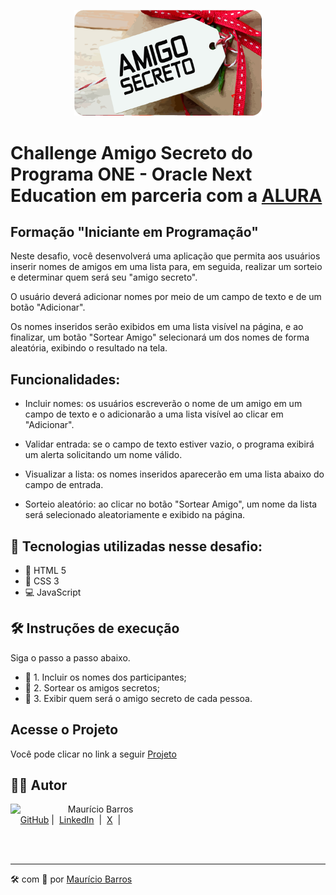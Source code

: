 <p align="center">
<img 
    src="./assets/CapaRedonda.png"
    width="300"
/>
</p>

# Challenge Amigo Secreto do Programa ONE - Oracle Next Education em parceria com a [ALURA](https://www.alura.com.br/)

## Formação "Iniciante em Programação"

Neste desafio, você desenvolverá uma aplicação que permita aos usuários inserir nomes de amigos em uma lista para, em seguida, realizar um sorteio e determinar quem será seu "amigo secreto".

O usuário deverá adicionar nomes por meio de um campo de texto e de um botão "Adicionar".

Os nomes inseridos serão exibidos em uma lista visível na página, e ao finalizar, um botão "Sortear Amigo" selecionará um dos nomes de forma aleatória, exibindo o resultado na tela.

## Funcionalidades:

- Incluir nomes: os usuários escreverão o nome de um amigo em um campo de texto e o adicionarão a uma lista visível ao clicar em "Adicionar".

- Validar entrada: se o campo de texto estiver vazio, o programa exibirá um alerta solicitando um nome válido.

- Visualizar a lista: os nomes inseridos aparecerão em uma lista abaixo do campo de entrada.

- Sorteio aleatório: ao clicar no botão "Sortear Amigo", um nome da lista será selecionado aleatoriamente e exibido na página.

## :abacus: Tecnologias utilizadas nesse desafio:

- :book: HTML 5
- :broom: CSS 3
- :computer: JavaScript

## 🛠️ Instruções de execução

Siga o passo a passo abaixo.

- 🤖 1. Incluir os nomes dos participantes;
- 🤖 2. Sortear os amigos secretos;
- 🤖 3. Exibir quem será o amigo secreto de cada pessoa.

## Acesse o Projeto

Você pode clicar no link a seguir [Projeto](https://one-alura-desafio-amigo-secreto-99rg.vercel.app/)

## 👨‍💻 Autor

<p>
    <img 
      align=left 
      margin=10 
      width=80 
      src="https://avatars.githubusercontent.com/u/58704060?s=400&u=c58b05997dcd842e95dd0f5c45ab04c2054df583&v=4"
    />
    <p>&nbsp&nbsp&nbspMaurício Barros<br>
    &nbsp&nbsp&nbsp
    <a href="https://github.com/opusvix">
    GitHub</a>&nbsp;|&nbsp;
    <a href="https://www.linkedin.com/in/mauriciodasilvabarros/">LinkedIn</a>
    &nbsp;|&nbsp;
    <a href="https://x.com/opusvix">
    X</a>
&nbsp;|&nbsp;</p>
</p>
<br/><br/>
<p>

---

:hammer_and_wrench: com :sparkling_heart: por [Maurício Barros](https://github.com/opusvix)
